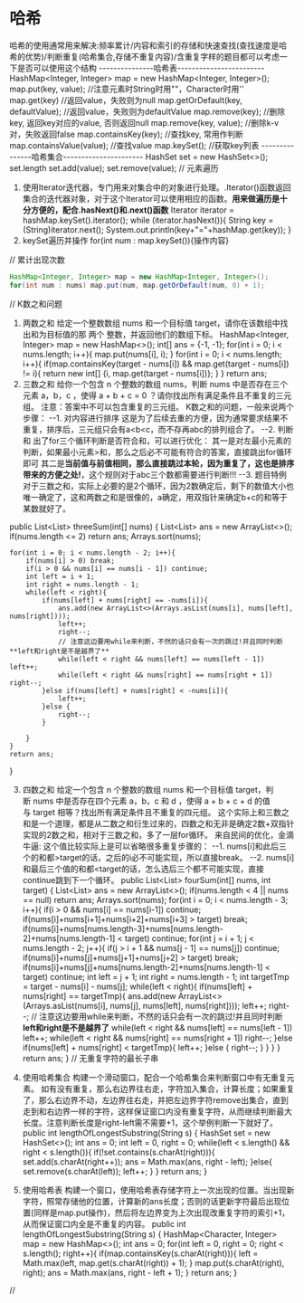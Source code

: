 # 哈希
哈希的使用通常用来解决:频率累计/内容和索引的存储和快速查找(查找速度是哈希的优势)/判断重复(哈希集合,存储不重复内容)/含重复字样的题目都可以考虑一下是否可以使用这个结构
---------------哈希表------------------------
HashMap<Integer, Integer> map = new HashMap<Integer, Integer>();
map.put(key, value); //注意元素时String时用""，Character时用''
map.get(key) //返回value，失败则为null
map.getOrDefault(key, defaultValue); //返回value，失败则为defaultValue
map.remove(key); //删除key, 返回key对应的value, 否则返回null
map.remove(key, value); //删除k-v对，失败返回false
map.containsKey(key); //查找key, 常用作判断
map.containsValue(value); //查找value
map.keySet(); //获取key列表
---------------哈希集合----------------------
HashSet<Character> set = new HashSet<>();
set.length
set.add(value);
set.remove(value);
// 元素遍历
1. 使用Iterator迭代器，专门用来对集合中的对象进行处理。.Iterator()函数返回集合的迭代器对象，对于这个Iterator可以使用相应的函数。**用来做遍历是十分方便的，配合.hasNext()和.next()函数**
Iterator iterator = hashMap.keySet().iterator();
while (iterator.hasNext()){
	String key = (String)iterator.next();
	System.out.println(key+"="+hashMap.get(key));
}
2. keySet遍历并操作
for(int num : map.keySet()){操作内容}

// 累计出现次数
```java
HashMap<Integer, Integer> map = new HashMap<Integer, Integer>();
for(int num : nums) map.put(num, map.getOrDefault(num, 0) + 1);
```

// K数之和问题
1. 两数之和
给定一个整数数组 nums 和一个目标值 target，请你在该数组中找出和为目标值的那 两个 整数，并返回他们的数组下标。
HashMap<Integer, Integer> map = new HashMap<>();
int[] ans = {-1, -1};
for(int i = 0; i < nums.length; i++){
	map.put(nums[i], i);
}
for(int i = 0; i < nums.length; i++){
	if(map.containsKey(target - nums[i]) && map.get(target - nums[i]) != i){
		return new int[] {i, map.get(target - nums[i])};
	}
}
return ans;
2. 三数之和
给你一个包含 n 个整数的数组 nums，判断 nums 中是否存在三个元素 a，b，c ，使得 a + b + c = 0 ？请你找出所有满足条件且不重复的三元组。
注意：答案中不可以包含重复的三元组。
K数之和的问题，一般来说两个步骤：
--1. 对内容进行排序
这是为了后续去重的方便，因为通常要求结果不重复，排序后，三元组只会有a<b<c，而不存再abc的排列组合了。
--2. 判断和
出了for三个循环判断是否符合和，可以进行优化：
其一是对左最小元素的判断，如果最小元素>和，那么之后必不可能有符合的答案，直接跳出for循环即可
其二是**当前值与前值相同，那么直接跳过本轮，因为重复了，这也是排序带来的方便之处!**，这个规则对于abc三个数都需要进行判断!!!
--3. 题目特例
对于三数之和，实际上必要的是2个循环，因为2数确定后，剩下的数值大小也唯一确定了，这和两数之和是很像的，a确定，用双指针来确定b+c的和等于某数就好了。

public List<List<Integer>> threeSum(int[] nums) {
	List<List<Integer>> ans = new ArrayList<>();
	if(nums.length <= 2) return ans;
	Arrays.sort(nums);

	for(int i = 0; i < nums.length - 2; i++){
		if(nums[i] > 0) break;
		if(i > 0 && nums[i] == nums[i - 1]) continue;
		int left = i + 1;
		int right = nums.length - 1;
		while(left < right){
			if(nums[left] + nums[right] == -nums[i]){
				ans.add(new ArrayList<>(Arrays.asList(nums[i], nums[left], nums[right])));
				left++;
				right--;
				// 注意这边要用while来判断，不然的话只会有一次的跳过!并且同时判断**left和right是不是越界了**
				while(left < right && nums[left] == nums[left - 1]) left++;
				while(left < right && nums[right] == nums[right + 1]) right--;
			}else if(nums[left] + nums[right] < -nums[i]){
				left++;
			}else {
				right--;
			}
			
		}
	}
	return ans;
}

3. 四数之和
给定一个包含 n 个整数的数组 nums 和一个目标值 target，判断 nums 中是否存在四个元素 a，b，c 和 d ，使得 a + b + c + d 的值与 target 相等？找出所有满足条件且不重复的四元组。
这个实际上和三数之和是一个道理，都是从二数之和衍生过来的，四数之和无非是确定2数+双指针实现的2数之和，相对于三数之和，多了一层for循环。
来自民间的优化，金滴牛逼:
这个值比较实际上是可以省略很多重复步骤的：
--1. nums[i]和此后三个的和都>target的话，之后的i必不可能实现，所以直接break。
--2. nums[i]和最后三个值的和都<target的话，怎么选后三个都不可能实现，直接continue跳到下一个循环。
public List<List<Integer>> fourSum(int[] nums, int target) {
	List<List<Integer>> ans = new ArrayList<>();
	if(nums.length < 4 || nums == null) return ans;
	Arrays.sort(nums);
	for(int i = 0; i < nums.length - 3; i++){
		if(i > 0 && nums[i] == nums[i-1]) continue;
		if(nums[i]+nums[i+1]+nums[i+2]+nums[i+3] > target) break;
		if(nums[i]+nums[nums.length-3]+nums[nums.length-2]+nums[nums.length-1] < target) continue;
		for(int j = i + 1; j < nums.length - 2; j++){
			if(j > i + 1 && nums[j - 1] == nums[j]) continue;
			if(nums[i]+nums[j]+nums[j+1]+nums[j+2] > target) break;
			if(nums[i]+nums[j]+nums[nums.length-2]+nums[nums.length-1] < target) continue;
			int left = j + 1;
			int right = nums.length - 1;
			int targetTmp = target - nums[i] - nums[j];
			while(left < right){
				if(nums[left] + nums[right] == targetTmp){
					ans.add(new ArrayList<>(Arrays.asList(nums[i], nums[j], nums[left], nums[right])));
					left++;
					right--;
					// 注意这边要用while来判断，不然的话只会有一次的跳过!并且同时判断**left和right是不是越界了**
					while(left < right && nums[left] == nums[left - 1]) left++;
					while(left < right && nums[right] == nums[right + 1]) right--;
				}else if(nums[left] + nums[right] < targetTmp){
					left++;
				}else {
					right--;
				}
			}
		}
	}
	return ans;
}
// 无重复字符的最长子串
1. 使用哈希集合
构建一个滑动窗口，配合一个哈希集合来判断窗口中有无重复元素。
如有没有重复，那么右边界往右走，字符加入集合，计算长度；如果重复了，那么右边界不动，左边界往右走，并把左边界字符remove出集合，直到走到和右边界一样的字符，这样保证窗口内没有重复字符，从而继续判断最大长度。注意判断长度是right-left需不需要+1，这个举例判断一下就好了。
public int lengthOfLongestSubstring(String s) {
	HashSet<Character> set = new HashSet<>();
	int ans = 0;
	int left = 0, right = 0;
	while(left < s.length() && right < s.length()){
		if(!set.contains(s.charAt(right))){
			set.add(s.charAt(right++));
			ans = Math.max(ans, right - left);
		}else{
			set.remove(s.charAt(left));
			left++;
		}
	}
	return ans;
}

2. 使用哈希表
构建一个窗口，使用哈希表存储字符上一次出现的位置。当出现新字符，照常存储他的位置，计算新的ans长度；否则的话更新字符最后出现位置(同样是map.put操作)，然后将左边界变为上次出现改重复字符的索引+1，从而保证窗口内全是不重复的内容。
public int lengthOfLongestSubstring(String s) {
	HashMap<Character, Integer> map = new HashMap<>();
	int ans = 0;
	for(int left = 0, right = 0; right < s.length(); right++){
		if(map.containsKey(s.charAt(right))){
			left = Math.max(left, map.get(s.charAt(right)) + 1);
		}
		map.put(s.charAt(right), right);
		ans = Math.max(ans, right - left + 1);
	}
	return ans;
}

// 